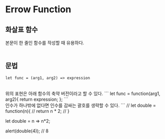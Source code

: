 # Errow Function
## 화살표 함수
본문이 한 줄인 함수를 작성할 때 유용하다.  
<br>
## 문법
```
let func = (arg1, arg2) => expression
```
<br>
위의 표현은 아래 함수의 축약 버전이라고 할 수 있다.  
```
let func = function(arg1, arg2){
    return expression;
};
```
<br>
인수가 하나밖에 없다면 인수를 감싸는 괄호를 생략할 수 있다.
```
// let double = function(n){
//     return n * 2;
// }

let double = n => n*2;

alert(double(4)); // 8
```


